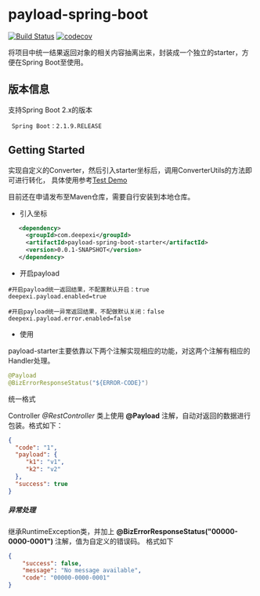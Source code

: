 # payload-spring-boot
[![Build Status](https://travis-ci.org/deepexi/payload-spring-boot-starter.svg?branch=master)](https://travis-ci.org/deepexi/payload-spring-boot-starter)  [![codecov](https://codecov.io/gh/deepexi/payload-spring-boot-starter/branch/master/graph/badge.svg)](https://codecov.io/gh/deepexi/payload-spring-boot-starter)

将项目中统一结果返回对象的相关内容抽离出来，封装成一个独立的starter，方便在Spring Boot至使用。

## 版本信息
支持Spring Boot 2.x的版本

     Spring Boot：2.1.9.RELEASE

## Getting Started
  实现自定义的Converter，然后引入starter坐标后，调用ConverterUtils的方法即可进行转化，
  具体使用参考[Test Demo](https://github.com/deepexi/payload-spring-boot-starter/tree/master/payload-spring-boot-starter-test)
  
  目前还在申请发布至Maven仓库，需要自行安装到本地仓库。
  
  - 引入坐标
  
```xml
   <dependency>
     <groupId>com.deepexi</groupId>
     <artifactId>payload-spring-boot-starter</artifactId>
     <version>0.0.1-SNAPSHOT</version>
   </dependency>
```
        
  - 开启payload
  
```properties
#开启payload统一返回结果，不配置默认开启：true
deepexi.payload.enabled=true

#开启payload统一异常返回结果，不配做默认关闭：false  
deepexi.payload.error.enabled=false 
```
   
  - 使用

payload-starter主要依靠以下两个注解实现相应的功能，对这两个注解有相应的Handler处理。

```java
@Payload
@BizErrorResponseStatus("${ERROR-CODE}")
```

 统一格式  
 
Controller *@RestController* 类上使用 **@Payload** 注解，自动对返回的数据进行包装。格式如下：

```json
{
  "code": "1",
  "payload": {
     "k1": "v1",
     "k2": "v2"
  },
  "success": true
}
```

##### 异常处理

继承RuntimeException类，并加上 **@BizErrorResponseStatus("00000-0000-0001")** 注解，值为自定义的错误码。
格式如下
```json
{
    "success": false,
    "message": "No message available",
    "code": "00000-0000-0001"
}
```
